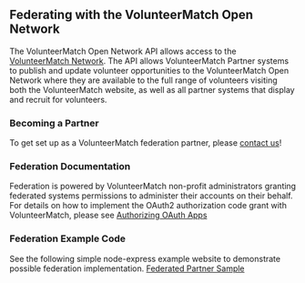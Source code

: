 ## Federating with the VolunteerMatch Open Network

The VolunteerMatch Open Network API allows access to the [VolunteerMatch Network](https://www.volunteermatch.org). The API allows VolunteerMatch Partner systems to publish and update volunteer opportunities to the VolunteerMatch Open Network where they are available to the full range of volunteers visiting both the VolunteerMatch website, as well as all partner systems that display and recruit for volunteers.   

### Becoming a Partner
To get set up as a VolunteerMatch federation partner, please [contact us](https://solutions.volunteermatch.org/contact-us/)!

### Federation Documentation
Federation is powered by VolunteerMatch non-profit administrators granting federated systems permissions to administer their accounts on their behalf. For details on how to implement the OAuth2 authorization code grant with VolunteerMatch, please see [Authorizing OAuth Apps](https://github.com/volunteermatch/vm-contrib/blob/master/federation/AUTHORIZE.md)

### Federation Example Code
See the following simple node-express example website to demonstrate possible federation implementation. [Federated Partner Sample](https://github.com/volunteermatch/vm-contrib/tree/master/federation/samplePartner)
